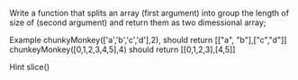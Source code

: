 Write a function that splits an array (first argument) into group the length of size of (second argument) and return them as two dimessional array;

Example
chunkyMonkey(['a','b','c','d'],2), should return [["a", "b"],["c","d"]]
chunkeyMonkey([0,1,2,3,4,5],4) should return [[0,1,2,3],[4,5]]

Hint
slice()
